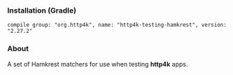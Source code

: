 ### Installation (Gradle)
```compile group: "org.http4k", name: "http4k-testing-hamkrest", version: "2.27.2"```

### About

A set of Hamkrest matchers for use when testing **http4k** apps.

<script src="https://gist-it.appspot.com/https://github.com/http4k/http4k/blob/master/src/docs/guide/modules/hamkrest/example.kt"></script>
